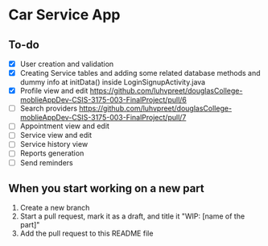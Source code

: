 # Car Service App

## To-do

- [x] User creation and validation
- [x] Creating Service tables and adding some related database methods and dummy info at initData() inside LoginSignupActivity.java
- [x] Profile view and edit https://github.com/luhvpreet/douglasCollege-moblieAppDev-CSIS-3175-003-FinalProject/pull/6
- [ ] Search providers https://github.com/luhvpreet/douglasCollege-moblieAppDev-CSIS-3175-003-FinalProject/pull/7
- [ ] Appointment view and edit
- [ ] Service view and edit
- [ ] Service history view
- [ ] Reports generation
- [ ] Send reminders

## When you start working on a new part

1. Create a new branch
2. Start a pull request, mark it as a draft, and title it "WIP: [name of the part]"
3. Add the pull request to this README file
